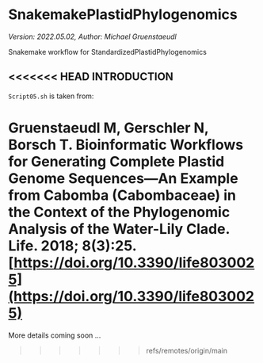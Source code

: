 SnakemakePlastidPhylogenomics
=============================
*Version: 2022.05.02, Author: Michael Gruenstaeudl*

Snakemake workflow for StandardizedPlastidPhylogenomics

<<<<<<< HEAD
INTRODUCTION
------------
`Script05.sh` is taken from:

Gruenstaeudl M, Gerschler N, Borsch T. Bioinformatic Workflows for Generating Complete Plastid Genome Sequences—An Example from Cabomba (Cabombaceae) in the Context of the Phylogenomic Analysis of the Water-Lily Clade. Life. 2018; 8(3):25. [https://doi.org/10.3390/life8030025](https://doi.org/10.3390/life8030025)
=======
More details coming soon ...
>>>>>>> refs/remotes/origin/main
